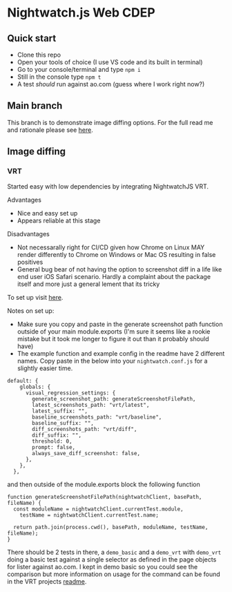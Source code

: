 # Nightwatch.js Web CDEP

## Quick start

- Clone this repo
- Open your tools of choice (I use VS code and its built in terminal)
- Go to your console/terminal and type `npm i`
- Still in the console type `npm t`
- A test _should_ run against ao.com (guess where I work right now?)

## Main branch

This branch is to demonstrate image diffing options. For the full read me and rationale please see [here](https://github.com/steveycee/nightwatch-web-cdep/blob/main/readme.md).

## Image diffing

### VRT

Started easy with low dependencies by integrating NightwatchJS VRT.

Advantages

- Nice and easy set up
- Appears reliable at this stage

Disadvantages

- Not necessarally right for CI/CD given how Chrome on Linux MAY render differently to Chrome on Windows or Mac OS resulting in false positives
- General bug bear of not having the option to screenshot diff in a life like end user iOS Safari scenario. Hardly a complaint about the package itself and more just a general lement that its tricky

To set up visit [here](https://www.npmjs.com/package/nightwatch-vrt).

Notes on set up:

- Make sure you copy and paste in the generate screenshot path function outside of your main module.exports (I'm sure it seems like a rookie mistake but it took me longer to figure it out than it probably should have)
- The example function and example config in the readme have 2 different names. Copy paste in the below into your `nightwatch.conf.js` for a slightly easier time.

```
default: {
    globals: {
      visual_regression_settings: {
        generate_screenshot_path: generateScreenshotFilePath,
        latest_screenshots_path: "vrt/latest",
        latest_suffix: "",
        baseline_screenshots_path: "vrt/baseline",
        baseline_suffix: "",
        diff_screenshots_path: "vrt/diff",
        diff_suffix: "",
        threshold: 0,
        prompt: false,
        always_save_diff_screenshot: false,
      },
    },
  },
```

and then outside of the module.exports block the following function

```
function generateScreenshotFilePath(nightwatchClient, basePath, fileName) {
  const moduleName = nightwatchClient.currentTest.module,
    testName = nightwatchClient.currentTest.name;

  return path.join(process.cwd(), basePath, moduleName, testName, fileName);
}
```

There should be 2 tests in there, a `demo_basic` and a `demo_vrt` with `demo_vrt` doing a basic test against a single selector as defined in the page objects for lister against ao.com. I kept in demo basic so you could see the comparison but more information on usage for the command can be found in the VRT projects [readme]('https://www.npmjs.com/package/nightwatch-vrt').

